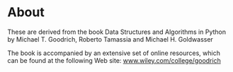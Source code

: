 # About

These are derived from the book Data Structures and Algorithms in Python by Michael T. Goodrich, Roberto Tamassia and Michael H. Goldwasser

The book is accompanied by an extensive set of online resources, which can be found at the following Web site:
www.wiley.com/college/goodrich
